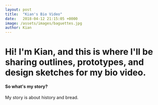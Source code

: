 ```yaml
---
layout: post
title:  "Kian's Bio Video"
date:   2018-04-12 21:15:05 +0000
image: /assets/images/baguettes.jpg
author: Kian
---
```

<div class="card-panel yellow accent-3">
   <h1>
      Hi! I'm Kian, and this is where I'll be sharing outlines, prototypes, and design sketches for my bio video.
   </h1>
</div>

<div class="card-panel light-green lighten-1">
   <div class="col s12 m2">
      <p class="z-depth-5">
         <h4>So what's my story?</h4>
      </p>
   My story is about history and bread.
   </div>
</div>
            

